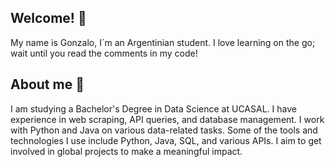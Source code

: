 ## Welcome! 👋
My name is Gonzalo, I´m an Argentinian student. I love learning on the go; wait until you read the comments in my code!

## About me 🤔
I am studying a Bachelor's Degree in Data Science at UCASAL. I have experience in web scraping, API queries, and database management. I work with Python and Java on various data-related tasks. Some of the tools and technologies I use include Python, Java, SQL, and various APIs. I aim to get involved in global projects to make a meaningful impact.
